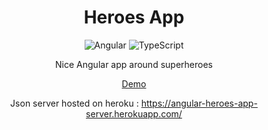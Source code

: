 <div align="center">

# Heroes App
  
![Angular](https://img.shields.io/badge/angular-%23DD0031.svg?style=for-the-badge&logo=angular&logoColor=white) ![TypeScript](https://img.shields.io/badge/typescript-%23007ACC.svg?style=for-the-badge&logo=typescript&logoColor=white)

Nice Angular app around superheroes

<a href="https://angular-heroes-appli.netlify.app/">Demo</a>

Json server hosted on heroku : https://angular-heroes-app-server.herokuapp.com/

</div>
